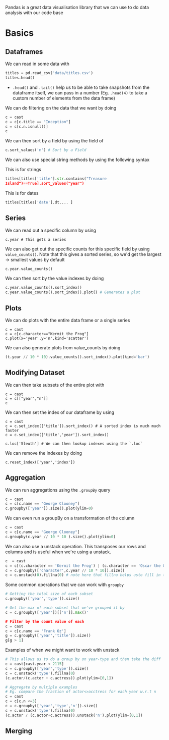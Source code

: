
Pandas is a great data visualisation library that we can use to do data analysis with our code base

# Basics

## Dataframes

We can read in some data with 

```python
titles = pd.read_csv('data/titles.csv')
titles.head()
```

- `.head()` and `.tail()` help us to be able to take snapshots from the dataframe itself, we can pass in a number (Eg. `.head(4)` to take a custom number of elements from the data frame)

We can do filtering on the data that we want by doing

```python
c = cast
c = c[c.title == "Inception"]
c = c[c.n.isnull()]
c
```

We can then sort by a field by using the field of 

```python
c.sort_values('n') # Sort by a Field
```

We can also use special string methods by using the following syntax

This is for strings
```python
titles[titles['title'].str.contains("Treasure
Island")==True].sort_values("year")
```

This is for dates
```python
titles[titles['date'].dt.... ]
```

## Series

We can read out a specific column by using 

```
c.year # This gets a series
```

We can also get out the specific counts for this specific field by using `value_counts()`. Note that this gives a sorted series, so we'd get the largest -> smallest values by default

```python
c.year.value_counts()
```

We can then sort by the value indexes by doing

```python
c.year.value_counts().sort_index()
c.year.value_counts().sort_index().plot() # Generates a plot
```

## Plots

We can do plots with the entire data frame or a single series

```
c = cast
c = c[c.character=="Kermit the Frog"]
c.plot(x='year',y='n',kind='scatter')
```

We can also generate plots from value_counts by doing

```python
(t.year // 10 * 10).value_counts().sort_index().plot(kind='bar')
```

## Modifying Dataset

We can then take subsets of the entire plot with 

```
c = cast
c = c[["year","n"]]
c
```

We can then set the index of our dataframe by using 

```
c = cast
c = c.set_index(['title']).sort_index() # A sorted index is much much faster
c = c.set_index(['title','year']).sort_index()

c.loc['Sleuth'] # We can then lookup indexes using the `.loc`
```

We can remove the indexes by doing
```
c.reset_index(['year','index'])
```


## Aggregation

We can run aggregations using the `.groupBy`  query

```python
c = cast
c = c[c.name == "George Clooney"]
c.groupby(['year']).size().plot(ylim=0)
```

We can even run a groupBy on a transformation of the column

```python
c = cast
c = c[c.name == "George Clooney"]
c.groupby(c.year // 10 * 10 ).size().plot(ylim=0)
```

We can also use a unstack operation. This transposes our rows and columns and is useful when we're using a unstack.

```python
c  = cast
c = c[(c.character == 'Kermit the Frog') | (c.character == 'Oscar the Grouch')]
c = c.groupby(['character',c.year // 10 * 10]).size()
c = c.unstack(0).fillna(0) # note here that fillna helps usto fill in the values
```

Some common operations that we can work with `groupby`

```python
# Getting the total size of each subset
c.groupby(['year','type']).size() 

# Get the max of each subset that we've grouped it by
c = c.groupby(['year'])[['n']].max()'

# Filter by the count value of each
c = cast
c = c[c.name == 'Frank Oz']
g = c.groupby(['year','title']).size()
g[g > 1]
```

Examples of when we might want to work with unstack

```python
# This allows us to do a group by on year-type and then take the diff
c = cast[cast.year < 2115]
c = c.groupby(['year','type']).size()
c = c.unstack('type').fillna(0)
(c.actor/(c.actor + c.actress)).plot(ylim=[0,1])

# Aggregate by multiple examples
# Eg. compare the fraction of actor<>acctress for each year w.r.t n
c = cast
c = c[c.n <=3]
c = c.groupby(['year','type','n']).size()
c = c.unstack('type').fillna(0)
(c.actor / (c.actor+c.actress)).unstack('n').plot(ylim=[0,1])
```


## Merging 


